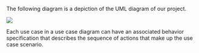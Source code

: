 The following diagram is a depiction of the UML diagram of our project.

<img src="https://rebekia-api-02084fade382.herokuapp.com/api/v1/auth/images/photo-1c87b029-4bea-413a-9258-cde5616c02a9" />

Each use case in a use case diagram can have an associated behavior specification that describes the sequence of actions that make up the use case scenario.
